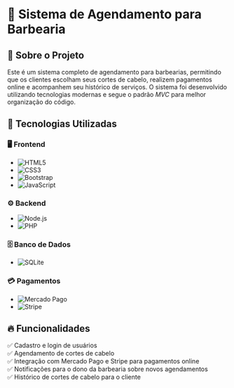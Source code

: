 # 💈 Sistema de Agendamento para Barbearia  

## 📌 Sobre o Projeto  
Este é um sistema completo de agendamento para barbearias, permitindo que os clientes escolham seus cortes de cabelo, realizem pagamentos online e acompanhem seu histórico de serviços. O sistema foi desenvolvido utilizando tecnologias modernas e segue o padrão *MVC* para melhor organização do código.  

## 🚀 Tecnologias Utilizadas  

### 🖥 Frontend  
- ![HTML5](https://img.shields.io/badge/HTML5-%23E34F26.svg?style=for-the-badge&logo=html5&logoColor=white)  
- ![CSS3](https://img.shields.io/badge/CSS3-%231572B6.svg?style=for-the-badge&logo=css3&logoColor=white)  
- ![Bootstrap](https://img.shields.io/badge/Bootstrap-%23563D7C.svg?style=for-the-badge&logo=bootstrap&logoColor=white)  
- ![JavaScript](https://img.shields.io/badge/JavaScript-%23F7DF1E.svg?style=for-the-badge&logo=javascript&logoColor=black)  

### ⚙ Backend  
- ![Node.js](https://img.shields.io/badge/Node.js-%23339933.svg?style=for-the-badge&logo=node.js&logoColor=white)  
- ![PHP](https://img.shields.io/badge/PHP-%23777BB4.svg?style=for-the-badge&logo=php&logoColor=white)  

### 🗄 Banco de Dados  
- ![SQLite](https://img.shields.io/badge/SQLite-%23003B57.svg?style=for-the-badge&logo=sqlite&logoColor=white)  

### 💳 Pagamentos  
- ![Mercado Pago](https://img.shields.io/badge/Mercado%20Pago-%2300B2E3.svg?style=for-the-badge&logo=mercadopago&logoColor=white)  
- ![Stripe](https://img.shields.io/badge/Stripe-%23646CFF.svg?style=for-the-badge&logo=stripe&logoColor=white)  

## 🔥 Funcionalidades  
✅ Cadastro e login de usuários  
✅ Agendamento de cortes de cabelo  
✅ Integração com Mercado Pago e Stripe para pagamentos online  
✅ Notificações para o dono da barbearia sobre novos agendamentos  
✅ Histórico de cortes de cabelo para o cliente  
